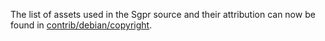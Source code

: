 The list of assets used in the Sgpr source and their attribution can now be found in [contrib/debian/copyright](../contrib/debian/copyright).
